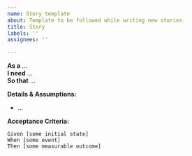 ```yaml
---
name: Story template
about: Template to be followed while writing new stories.
title: Story
labels: ''
assignees: ''

---
```


**As a** ...  
**I need** ...  
**So that** ...  

**Details & Assumptions:** 
* ...

**Acceptance Criteria:**

```gherkin
Given [some initial state]
When [some event]
Then [some measurable outcome]
```
